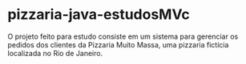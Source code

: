 # pizzaria-java-estudosMVc
O projeto feito para estudo consiste em um sistema para gerenciar os pedidos dos clientes da Pizzaria Muito Massa, uma pizzaria fictícia localizada no Rio de Janeiro.
